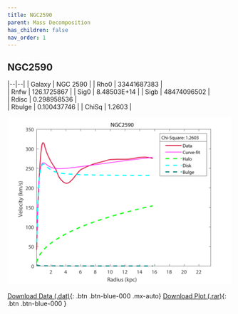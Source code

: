 ```yaml
---
title: NGC2590
parent: Mass Decomposition
has_children: false
nav_order: 1
---
```


## NGC2590

|--|--|
| Galaxy    | NGC 2590	 |
| Rho0     |	33441687383		   |   
| Rnfw  | 126.1725867		  |
| Sig0     | 8.48503E+14	 |
| Sigb     | 48474096502		|  
| Rdisc  | 0.298958536		|   
| Rbulge      | 0.100437746	 | 
| ChiSq | 1.2603 |

![](/assets/plot/NGC2590.jpg)

[Download Data (.dat)](https://raw.githubusercontent.com/adhitya-spas/Database/gh-pages/assets/data/NGC2590.dat){: .btn .btn-blue-000 .mx-auto}
[Download Plot (.rar)](https://github.com/adhitya-spas/Database/blob/gh-pages/assets/plot/NGC2590.rar?raw=true){: .btn .btn-blue-000 }
